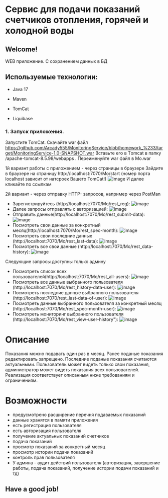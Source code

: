 # Сервис для подачи показаний счетчиков отопления, горячей и холодной воды

## Welcome!

WEB приложение. С сохранением данных в БД

## Используемые технологии:

* Java 17

* Maven

* TomCat

* Liquibase

### 1. Запуск приложения.
Запустите TomCat. Скачайте war файл https://github.com/Arcady555/MonitoringService/blob/homework_%233/target/MonitoringService-1.0-SNAPSHOT.war
Вставьте его в Тomcat  в папку /apache-tomcat-8.5.98/webapps . Переименуйте war файл в Mo.war

1й вариант работы с приложением - через страницы в браузере
Зайдите в браузере на страницу http://localhost:7070/Mo/start (номер порта localhost зависит от натсроек Вашего TomCat!)
![image](images/2.png)
И далее кликайте по ссылкам

2й вариант - через отправку HTTP- запросов, например через PostMan
* Зарегистрируйтесь (http://localhost:7070/Mo/rest_reg):
![image](images/3.png)
* Далее запросы отправлять с авторизацией:
![image](images/4.png)
* Отправить данные(http://localhost:7070/Mo/rest_submit-data):
![image](images/5.png)
* Посмотреть свои данные за конкретный месяц(http://localhost:7070/Mo/rest_spec-month):
![image](images/6.png)
* Посмотреть свои последние данные (http://localhost:7070/Mo/rest_last-data):
![image](images/7.png) 
* Посмотреть все свои данные (http://localhost:7070/Mo/rest_data-history):
![image](images/8.png) 

Следующие запросы доступны только админу
* Посмотреть список всех пользователей(http://localhost:7070/Mo/rest_all-users):
![image](images/9.png)
* Посмотреть все данные выбранного пользователя (http://localhost:7070/Mo/rest_history-data-user):
![image](images/10.png)
* Посмотреть последние данные выбранного пользователя (http://localhost:7070/rest_last-data-of-user):
![image](images/11.png)
* Посмотреть данные выбранного пользователя за конкретный месяц (http://localhost:7070/Mo/rest_spec-month-user):
![image](images/12.png)
* Посмотреть мониторинг выбранного пользователя (http://localhost:7070/Mo/rest_view-user-history"):
![image](images/13.png)



# Описание
Показания можно подавать один раз в месяц.
Ранее поданые показания редактировать запрещено.
Последние поданые показания считаются актуальными.
Пользователь может видеть только свои показания, администратор может видеть показания всех пользователей.
Реализация соответствует описанным ниже требованиям и ограничениям.

# Возможности
- предусмотрено расширение перечня подаваемых показаний
- данные хранятся в памяти приложения
- есть регистрация пользователя
- есть авторизация пользователя
- получение актуальных показаний счетчиков
-  подача показаний
- просмотр показаний за конкретный месяц
- просмотр истории подачи показаний
- контроль прав пользователя
- У админа - аудит действий пользователя (авторизация, завершение работы, подача показаний, получение истории подачи показаний и тд)

## Have a good job!
